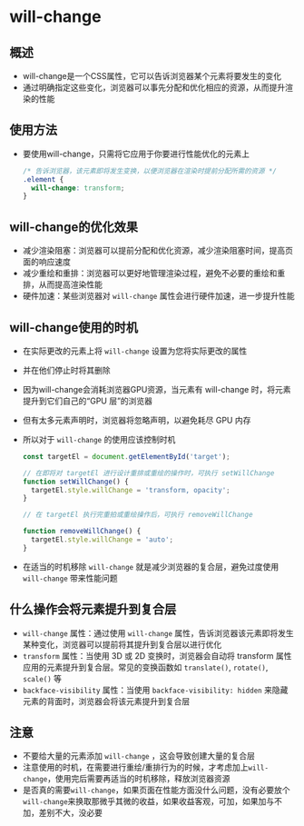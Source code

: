 # will-change

## 概述

+ will-change是一个CSS属性，它可以告诉浏览器某个元素将要发生的变化
+ 通过明确指定这些变化，浏览器可以事先分配和优化相应的资源，从而提升渲染的性能

## 使用方法

+ 要使用will-change，只需将它应用于你要进行性能优化的元素上

  ```css
  /* 告诉浏览器，该元素即将发生变换，以便浏览器在渲染时提前分配所需的资源 */
  .element {
    will-change: transform;
  }
  ```

## will-change的优化效果

+ 减少渲染阻塞：浏览器可以提前分配和优化资源，减少渲染阻塞时间，提高页面的响应速度
+ 减少重绘和重排：浏览器可以更好地管理渲染过程，避免不必要的重绘和重排，从而提高渲染性能
+ 硬件加速：某些浏览器对 `will-change` 属性会进行硬件加速，进一步提升性能

## will-change使用的时机

+ 在实际更改的元素上将 `will-change` 设置为您将实际更改的属性
+ 并在他们停止时将其删除

+ 因为will-change会消耗浏览器GPU资源，当元素有 will-change 时，将元素提升到它们自己的“GPU 层”的浏览器
+ 但有太多元素声明时，浏览器将忽略声明，以避免耗尽 GPU 内存

+ 所以对于 `will-change` 的使用应该控制时机

  ```js
  const targetEl = document.getElementById('target');

  // 在即将对 targetEl 进行设计重排或重绘的操作时，可执行 setWillChange
  function setWillChange() {
    targetEl.style.willChange = 'transform, opacity';
  }

  // 在 targetEl 执行完重拍或重绘操作后，可执行 removeWillChange

  function removeWillChange() {
    targetEl.style.willChange = 'auto';
  }
  ```

+ 在适当的时机移除 `will-change` 就是减少浏览器的复合层，避免过度使用 `will-change` 带来性能问题

## 什么操作会将元素提升到复合层

+ `will-change` 属性：通过使用 `will-change` 属性，告诉浏览器该元素即将发生某种变化，浏览器可以提前将其提升到复合层以进行优化
+ `transform` 属性：当使用 3D 或 2D 变换时，浏览器会自动将 transform 属性应用的元素提升到复合层。常见的变换函数如 `translate()`, `rotate()`, `scale()` 等
+ `backface-visibility` 属性：当使用 `backface-visibility: hidden` 来隐藏元素的背面时，浏览器会将该元素提升到复合层

## 注意

+ 不要给大量的元素添加 `will-change` ，这会导致创建大量的复合层
+ 注意使用的时机，在需要进行重绘/重排行为的时候，才考虑加上`will-change`，使用完后需要再适当的时机移除，释放浏览器资源
+ 是否真的需要`will-change`，如果页面在性能方面没什么问题，没有必要放个`will-change`来换取那微乎其微的收益，如果收益客观，可加，如果加与不加，差别不大，没必要
